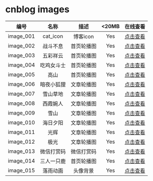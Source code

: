 # cnblog  images

|编号|名称|描述|<20MB|在线查看|
|:----:|:----:|:----:|:----:|:----:|
|image_001| cat_icon |博客icon|Yes|[点击查看](https://cdn.jsdelivr.net/gh/SillyCuckoo/CDN@v1.0.0/cnblog/images/image_001.webp)|
|image_002| 战斗不息 |首页轮播图|Yes|[点击查看](https://cdn.jsdelivr.net/gh/SillyCuckoo/CDN@v1.0.0/cnblog/images/image_002.jpg)|
|image_003| 五彩祥云 |首页轮播图|Yes|[点击查看](https://cdn.jsdelivr.net/gh/SillyCuckoo/CDN@v1.0.0/cnblog/images/image_003.jpg)|
|image_004| 吃鸡女斗士 |首页轮播图|Yes|[点击查看](https://cdn.jsdelivr.net/gh/SillyCuckoo/CDN@v1.0.0/cnblog/images/image_004.jpg)|
|image_005| 高山 |首页轮播图|Yes|[点击查看](https://cdn.jsdelivr.net/gh/SillyCuckoo/CDN@v1.0.0/cnblog/images/image_005.jpg)|
|image_006| 暗夜小狐狸 |文章轮播图|Yes|[点击查看](https://cdn.jsdelivr.net/gh/SillyCuckoo/CDN@v1.0.0/cnblog/images/image_006.webp)|
|image_007| 雪山草地 |文章轮播图|Yes|[点击查看](https://cdn.jsdelivr.net/gh/SillyCuckoo/CDN@v1.0.0/cnblog/images/image_007.jpg)|
|image_008| 西霞婉人 |文章轮播图|Yes|[点击查看](https://cdn.jsdelivr.net/gh/SillyCuckoo/CDN@v1.0.0/cnblog/images/image_008.jpg)|
|image_009| 雪山 |文章轮播图|Yes|[点击查看](https://cdn.jsdelivr.net/gh/SillyCuckoo/CDN@v1.0.0/cnblog/images/image_009.jpg)|
|image_010| 海日夕阳 |文章轮播图|Yes|[点击查看](https://cdn.jsdelivr.net/gh/SillyCuckoo/CDN@v1.0.0/cnblog/images/image_010.jpg)|
|image_011| 光辉 |文章轮播图|Yes|[点击查看](https://cdn.jsdelivr.net/gh/SillyCuckoo/CDN@v1.0.0/cnblog/images/image_011.jpg)|
|image_012| 极光 |文章轮播图|Yes|[点击查看](https://cdn.jsdelivr.net/gh/SillyCuckoo/CDN@v1.0.0/cnblog/images/image_012.jpg)|
| image_013 | 微信打赏码 | 微信打赏码 | Yes | [点击查看](https://cdn.jsdelivr.net/gh/SillyCuckoo/CDN@v1.0.0/cnblog/images/image_013.jpg) |
| image_014 | 三人一只鹿 | 首页轮播图 |Yes| [点击查看](https://cdn.jsdelivr.net/gh/SillyCuckoo/CDN@v1.0.0/cnblog/images/image_014.jpg)|
| image_015 | 落雨动画 | 头像背景 |Yes| [点击查看](https://cdn.jsdelivr.net/gh/SillyCuckoo/CDN@v1.0.0/cnblog/images/image_015.gif)|


